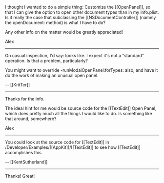 I thought I wanted to do a simple thing: Customize the [[OpenPanel]], so that I can give the option to open other document types than in my info.plist.
Is it really the case that subclassing the [[NSDocumentController]] (namely the openDocument: method) is what I have to do?

Any other info on the matter would be greatly appreciated!

Alex

----

On casual inspection, I'd say: looks like. I expect it's not a "standard" operation. Is that a problem, particularly?

You might want to override -runModalOpenPanel:forTypes: also, and have it do the work of making an unusual open panel.

-- [[KritTer]]

----

Thanks for the info.

The ideal hint for me would be source code for the [[TextEdit]] Open Panel, which does pretty much all the things I would like to do. Is something like that around, somewhere?

Alex

----

You could look at the source code for [[TextEdit]] in /Developer/Examples/[[AppKit]]/[[TextEdit]] to see how [[TextEdit]] accomplishes this.

-- [[KentSutherland]]

----

Thanks! Great!